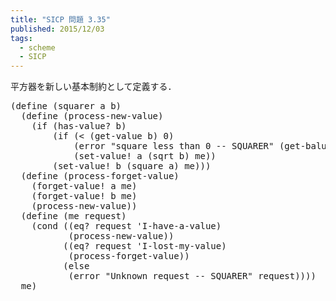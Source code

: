 ```yaml
---
title: "SICP 問題 3.35"
published: 2015/12/03
tags:
  - scheme
  - SICP
---
```


<p>平方器を新しい基本制約として定義する．</p>

<pre class="code lang-scheme" data-lang="scheme" data-unlink><span class="synSpecial">(</span><span class="synStatement">define</span> <span class="synSpecial">(</span>squarer a b<span class="synSpecial">)</span>
  <span class="synSpecial">(</span><span class="synStatement">define</span> <span class="synSpecial">(</span>process-new-value<span class="synSpecial">)</span>
    <span class="synSpecial">(</span><span class="synStatement">if</span> <span class="synSpecial">(</span>has-value? b<span class="synSpecial">)</span>
        <span class="synSpecial">(</span><span class="synStatement">if</span> <span class="synSpecial">(</span><span class="synIdentifier">&lt;</span> <span class="synSpecial">(</span>get-value b<span class="synSpecial">)</span> <span class="synConstant">0</span><span class="synSpecial">)</span>
            <span class="synSpecial">(</span>error <span class="synConstant">&quot;square less than 0 -- SQUARER&quot;</span> <span class="synSpecial">(</span>get-balue b<span class="synSpecial">))</span>
            <span class="synSpecial">(</span>set-value! a <span class="synSpecial">(</span><span class="synIdentifier">sqrt</span> b<span class="synSpecial">)</span> me<span class="synSpecial">))</span>
        <span class="synSpecial">(</span>set-value! b <span class="synSpecial">(</span>square a<span class="synSpecial">)</span> me<span class="synSpecial">)))</span>
  <span class="synSpecial">(</span><span class="synStatement">define</span> <span class="synSpecial">(</span>process-forget-value<span class="synSpecial">)</span>
    <span class="synSpecial">(</span>forget-value! a me<span class="synSpecial">)</span>
    <span class="synSpecial">(</span>forget-value! b me<span class="synSpecial">)</span>
    <span class="synSpecial">(</span>process-new-value<span class="synSpecial">))</span>
  <span class="synSpecial">(</span><span class="synStatement">define</span> <span class="synSpecial">(</span>me request<span class="synSpecial">)</span>
    <span class="synSpecial">(</span><span class="synStatement">cond</span> <span class="synSpecial">((</span><span class="synIdentifier">eq?</span> request <span class="synSpecial">'</span>I-have-a-value<span class="synSpecial">)</span>
           <span class="synSpecial">(</span>process-new-value<span class="synSpecial">))</span>
          <span class="synSpecial">((</span><span class="synIdentifier">eq?</span> request <span class="synSpecial">'</span>I-lost-my-value<span class="synSpecial">)</span>
           <span class="synSpecial">(</span>process-forget-value<span class="synSpecial">))</span>
          <span class="synSpecial">(</span><span class="synStatement">else</span>
           <span class="synSpecial">(</span>error <span class="synConstant">&quot;Unknown request -- SQUARER&quot;</span> request<span class="synSpecial">))))</span>
  me<span class="synSpecial">)</span>
</pre>


